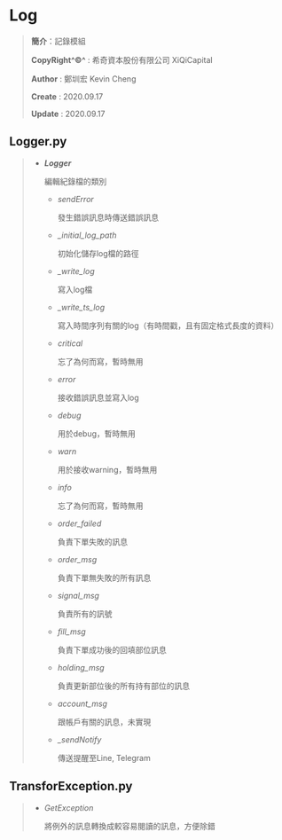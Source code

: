 # Log

> **簡介**：記錄模組
>
> **CopyRight^©^** : 希奇資本股份有限公司 XiQiCapital
>
> **Author** : 鄭圳宏 Kevin Cheng
>
> **Create** : 2020.09.17
>
> **Update** : 2020.09.17

## 	Logger.py

> - ***Logger***
>
>   編輯紀錄檔的類別
>
>   - *sendError*
>
>     發生錯誤訊息時傳送錯誤訊息
>
>   - *_initial_log_path*
>
>     初始化儲存log檔的路徑
>
>   - *_write_log*
>
>     寫入log檔
>
>   - *_write_ts_log*
>
>     寫入時間序列有關的log（有時間戳，且有固定格式長度的資料）
>
>   - *critical*
>
>     忘了為何而寫，暫時無用
>
>   - *error*
>
>     接收錯誤訊息並寫入log
>
>   - *debug*
>
>     用於debug，暫時無用
>
>   - *warn*
>
>     用於接收warning，暫時無用
>
>   - *info*
>
>     忘了為何而寫，暫時無用
>
>   - *order_failed*
>
>     負責下單失敗的訊息
>
>   - *order_msg*
>
>     負責下單無失敗的所有訊息
>
>   - *signal_msg*
>
>     負責所有的訊號
>
>   - *fill_msg*
>
>     負責下單成功後的回填部位訊息
>
>   - *holding_msg*
>
>     負責更新部位後的所有持有部位的訊息
>
>   - *account_msg*
>
>     跟帳戶有關的訊息，未實現
>
>   - *_sendNotify*
>
>     傳送提醒至Line, Telegram

## 	TransforException.py

> - *GetException*
>
>   將例外的訊息轉換成較容易閱讀的訊息，方便除錯